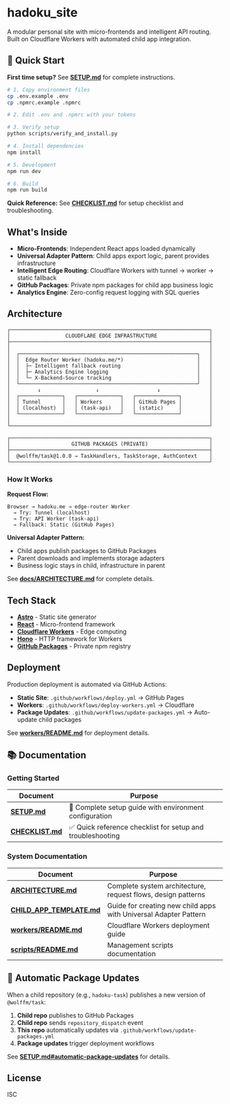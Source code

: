 # hadoku_site

A modular personal site with micro-frontends and intelligent API routing. Built on Cloudflare Workers with automated child app integration.

## 🚀 Quick Start

**First time setup?** See **[SETUP.md](SETUP.md)** for complete instructions.

```bash
# 1. Copy environment files
cp .env.example .env
cp .npmrc.example .npmrc

# 2. Edit .env and .npmrc with your tokens

# 3. Verify setup
python scripts/verify_and_install.py

# 4. Install dependencies
npm install

# 5. Development
npm run dev

# 6. Build
npm run build
```

**Quick Reference:** See **[CHECKLIST.md](CHECKLIST.md)** for setup checklist and troubleshooting.

## What's Inside

- **Micro-Frontends**: Independent React apps loaded dynamically
- **Universal Adapter Pattern**: Child apps export logic, parent provides infrastructure
- **Intelligent Edge Routing**: Cloudflare Workers with tunnel → worker → static fallback
- **GitHub Packages**: Private npm packages for child app business logic
- **Analytics Engine**: Zero-config request logging with SQL queries

## Architecture

```
┌─────────────────────────────────────────────────────────────────┐
│                  CLOUDFLARE EDGE INFRASTRUCTURE                 │
├─────────────────────────────────────────────────────────────────┤
│                                                                 │
│  ┌──────────────────────────────────────────────────────────┐   │
│  │  Edge Router Worker (hadoku.me/*)                        │   │
│  │  ├─ Intelligent fallback routing                         │   │
│  │  ├─ Analytics Engine logging                             │   │
│  │  └─ X-Backend-Source tracking                            │   │
│  └──────────────────────────────────────────────────────────┘   │
│         ↓                  ↓                   ↓                │
│  ┌──────────────┐   ┌──────────────┐   ┌──────────────┐         │
│  │ Tunnel       │   │ Workers      │   │ GitHub Pages │         │
│  │ (localhost)  │   │ (task-api)   │   │ (static)     │         │
│  └──────────────┘   └──────────────┘   └──────────────┘         │
│                                                                 │
└─────────────────────────────────────────────────────────────────┘

┌─────────────────────────────────────────────────────────────────┐
│                    GITHUB PACKAGES (PRIVATE)                    │
├─────────────────────────────────────────────────────────────────┤
│  @wolffm/task@1.0.0 → TaskHandlers, TaskStorage, AuthContext    │
└─────────────────────────────────────────────────────────────────┘
```

### How It Works

**Request Flow:**
```
Browser → hadoku.me → edge-router Worker 
  → Try: Tunnel (localhost) 
  → Try: API Worker (task-api) 
  → Fallback: Static (GitHub Pages)
```

**Universal Adapter Pattern:**
- Child apps publish packages to GitHub Packages
- Parent downloads and implements storage adapters
- Business logic stays in child, infrastructure in parent

See **[docs/ARCHITECTURE.md](docs/ARCHITECTURE.md)** for complete details.

## Tech Stack

- **[Astro](https://astro.build/)** - Static site generator
- **[React](https://react.dev/)** - Micro-frontend framework
- **[Cloudflare Workers](https://workers.cloudflare.com/)** - Edge computing
- **[Hono](https://hono.dev/)** - HTTP framework for Workers
- **[GitHub Packages](https://github.com/features/packages)** - Private npm registry

## Deployment

Production deployment is automated via GitHub Actions:
- **Static Site**: `.github/workflows/deploy.yml` → GitHub Pages
- **Workers**: `.github/workflows/deploy-workers.yml` → Cloudflare
- **Package Updates**: `.github/workflows/update-packages.yml` → Auto-update child packages

See **[workers/README.md](workers/README.md)** for deployment details.

## 📚 Documentation

### Getting Started
| Document | Purpose |
|----------|---------|
| **[SETUP.md](SETUP.md)** | 🎯 Complete setup guide with environment configuration |
| **[CHECKLIST.md](CHECKLIST.md)** | ✅ Quick reference checklist for setup and troubleshooting |

### System Documentation
| Document | Purpose |
|----------|---------|
| **[ARCHITECTURE.md](docs/ARCHITECTURE.md)** | Complete system architecture, request flows, design patterns |
| **[CHILD_APP_TEMPLATE.md](docs/CHILD_APP_TEMPLATE.md)** | Guide for creating new child apps with Universal Adapter Pattern |
| **[workers/README.md](workers/README.md)** | Cloudflare Workers deployment guide |
| **[scripts/README.md](scripts/README.md)** | Management scripts documentation |

## 🔄 Automatic Package Updates

When a child repository (e.g., `hadoku-task`) publishes a new version of `@wolffm/task`:

1. **Child repo** publishes to GitHub Packages
2. **Child repo** sends `repository_dispatch` event
3. **This repo** automatically updates via `.github/workflows/update-packages.yml`
4. **Package updates** trigger deployment workflows

See **[SETUP.md#automatic-package-updates](SETUP.md#automatic-package-updates)** for details.

## License

ISC